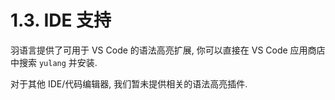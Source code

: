 # 1.3. IDE 支持

羽语言提供了可用于 VS Code 的语法高亮扩展, 你可以直接在 VS Code 应用商店中搜索 `yulang` 并安装.

对于其他 IDE/代码编辑器, 我们暂未提供相关的语法高亮插件.
